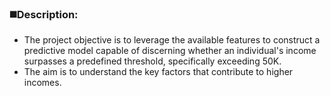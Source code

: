 ### :black_medium_square:Description:
* The project objective is to leverage the available features to construct a predictive model capable of discerning whether an individual's income surpasses a predefined threshold, specifically exceeding 50K.<br>
* The aim is to understand the key factors that contribute to higher incomes.
